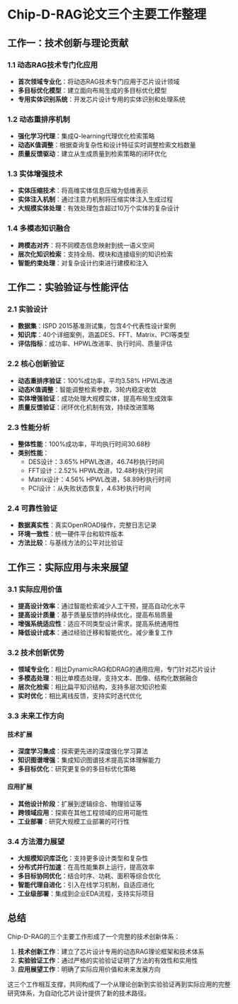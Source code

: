 # Chip-D-RAG论文三个主要工作整理

## 工作一：技术创新与理论贡献

### 1.1 动态RAG技术专门化应用
- **首次领域专业化**：将动态RAG技术专门应用于芯片设计领域
- **多目标优化模型**：建立面向布局生成的多目标优化模型
- **专用实体识别系统**：开发芯片设计专用的实体识别和处理系统

### 1.2 动态重排序机制
- **强化学习代理**：集成Q-learning代理优化检索策略
- **动态K值调整**：根据查询复杂性和设计特征实时调整检索文档数量
- **质量反馈驱动**：建立从生成质量到检索策略的闭环优化

### 1.3 实体增强技术
- **实体压缩技术**：将高维实体信息压缩为低维表示
- **实体注入机制**：通过注意力机制将压缩实体注入生成过程
- **大规模实体处理**：有效处理包含超过10万个实体的复杂设计

### 1.4 多模态知识融合
- **跨模态对齐**：将不同模态信息映射到统一语义空间
- **层次化知识检索**：支持全局、模块和连接级别的知识检索
- **智能约束处理**：对复杂设计约束进行建模和注入

## 工作二：实验验证与性能评估

### 2.1 实验设计
- **数据集**：ISPD 2015基准测试集，包含4个代表性设计案例
- **知识库**：40个详细案例，涵盖DES、FFT、Matrix、PCI等类型
- **评估指标**：成功率、HPWL改进率、执行时间、质量评估

### 2.2 核心创新验证
- **动态重排序验证**：100%成功率，平均3.58% HPWL改进
- **动态K值调整**：智能调整检索参数，3轮内稳定收敛
- **实体增强验证**：成功处理大规模实体，提高布局生成效率
- **质量反馈验证**：闭环优化机制有效，持续改进策略

### 2.3 性能分析
- **整体性能**：100%成功率，平均执行时间30.68秒
- **类别性能**：
  - DES设计：3.65% HPWL改进，46.74秒执行时间
  - FFT设计：2.52% HPWL改进，12.48秒执行时间
  - Matrix设计：4.56% HPWL改进，58.89秒执行时间
  - PCI设计：从失败状态恢复，4.63秒执行时间

### 2.4 可靠性验证
- **数据真实性**：真实OpenROAD操作，完整日志记录
- **环境一致性**：统一硬件平台和软件版本
- **方法比较**：与基线方法的公平对比验证

## 工作三：实际应用与未来展望

### 3.1 实际应用价值
- **提高设计效率**：通过智能检索减少人工干预，提高自动化水平
- **提高设计质量**：基于质量反馈的持续优化，提高布局质量
- **增强系统适应性**：适应不同类型设计需求，提高系统通用性
- **降低设计成本**：通过经验迁移和智能优化，减少重复工作

### 3.2 技术创新优势
- **领域专业化**：相比DynamicRAG和DRAG的通用应用，专门针对芯片设计
- **多模态处理**：相比单模态处理，支持文本、图像、结构化数据融合
- **层次化检索**：相比扁平知识结构，支持多层次知识检索
- **实时优化**：相比离线反馈，支持实时迭代优化

### 3.3 未来工作方向

#### 技术扩展
- **深度学习集成**：探索更先进的深度强化学习算法
- **知识图谱增强**：集成知识图谱技术提高实体理解能力
- **多目标优化**：研究更复杂的多目标优化策略

#### 应用扩展
- **其他设计阶段**：扩展到逻辑综合、物理验证等
- **跨领域应用**：探索在其他工程领域的应用可能性
- **工业部署**：研究大规模工业部署的可行性

### 3.4 方法潜力展望
- **大规模知识库泛化**：支持更多设计类型和复杂性
- **分布式并行加速**：在高性能集群上运行，提高效率
- **多目标协同优化**：结合时序、功耗、面积等综合优化
- **智能代理自进化**：引入在线学习机制，自适应进化
- **工业级部署**：集成到企业EDA流程，支持实际项目

## 总结

Chip-D-RAG的三个主要工作形成了一个完整的技术创新体系：

1. **技术创新工作**：建立了芯片设计专用的动态RAG理论框架和技术体系
2. **实验验证工作**：通过严格的实验验证证明了方法的有效性和实用性
3. **应用展望工作**：明确了实际应用价值和未来发展方向

这三个工作相互支撑，共同构成了一个从理论创新到实验验证再到实际应用的完整研究体系，为自动化芯片设计提供了新的技术路径。 